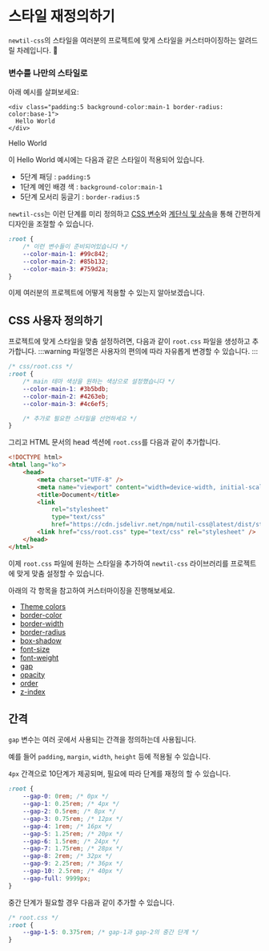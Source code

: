 <script setup>
import ExampleSection from "../components/ExampleSection.vue"
</script>

# 스타일 재정의하기

`newtil-css`의 스타일을 여러분의 프로젝트에 맞게 스타일을 커스터마이징하는 알려드릴 차례입니다. 🚀

### 변수를 나만의 스타일로

아래 예시를 살펴보세요:

```html{1}
<div class="padding:5 background-color:main-1 border-radius: color:base-1">
  Hello World
</div>
```

<ExampleSection>
  <template #h>스타일 재정의하기</template>
  <div class="padding:5 bg-color:main-1 border-radius:5 color:base-1">Hello World</div>
</ExampleSection>

이 Hello World 예시에는 다음과 같은 스타일이 적용되어 있습니다.

-   5단계 패딩 : `padding:5`
-   1단계 메인 배경 색 : `background-color:main-1`
-   5단계 모서리 둥글기 : `border-radius:5`

`newtil-css`는 이런 단계를 미리 정의하고 [CSS 변수](https://developer.mozilla.org/en-US/docs/Web/CSS/Using_CSS_custom_properties)와 [계단식 및 상속](https://developer.mozilla.org/ko/docs/Learn/CSS/Building_blocks/Cascade_and_inheritance)을 통해 간편하게 디자인을 조절할 수 있습니다.

```css
:root {
    /* 이런 변수들이 준비되어있습니다 */
    --color-main-1: #99c842;
    --color-main-2: #85b132;
    --color-main-3: #759d2a;
}
```

이제 여러분의 프로젝트에 어떻게 적용할 수 있는지 알아보겠습니다.

## CSS 사용자 정의하기

프로젝트에 맞게 스타일을 맞춤 설정하려면, 다음과 같이 `root.css` 파일을 생성하고 추가합니다.
:::warning
파일명은 사용자의 편의에 따라 자유롭게 변경할 수 있습니다.
:::

```css
/* css/root.css */
:root {
    /* main 테마 색상을 원하는 색상으로 설정했습니다 */
    --color-main-1: #3b5bdb;
    --color-main-2: #4263eb;
    --color-main-3: #4c6ef5;

    /* 추가로 필요한 스타일을 선언하세요 */
}
```

그리고 HTML 문서의 head 섹션에 `root.css`를 다음과 같이 추가합니다.

```html {11}
<!DOCTYPE html>
<html lang="ko">
    <head>
        <meta charset="UTF-8" />
        <meta name="viewport" content="width=device-width, initial-scale=1.0" />
        <title>Document</title>
        <link
            rel="stylesheet"
            type="text/css"
            href="https://cdn.jsdelivr.net/npm/nutil-css@latest/dist/style.css" />
        <link href="css/root.css" type="text/css" rel="stylesheet" />
    </head>
</html>
```

이제 `root.css` 파일에 원하는 스타일을 추가하여 `newtil-css` 라이브러리를 프로젝트에 맞게 맞춤 설정할 수 있습니다.

아래의 각 항목을 참고하여 커스터마이징을 진행해보세요.

-   [Theme colors](../variables/theme-colors.md)
-   [border-color](../variables/border-color.md)
-   [border-width](../variables/border-width.md)
-   [border-radius](../variables/border-radius.md)
-   [box-shadow](../variables/box-shadow.md)
-   [font-size](../variables/font-size.md)
-   [font-weight](../variables/font-weight.md)
-   [gap](../variables/gap.md)
-   [opacity](../variables/opacity.md)
-   [order](../variables/order.md)
-   [z-index](../variables/z-index.md)

## 간격

`gap` 변수는 여러 곳에서 사용되는 간격을 정의하는데 사용됩니다.

예를 들어 `padding`, `margin`, `width`, `height` 등에 적용될 수 있습니다.

`4px` 간격으로 10단계가 제공되며, 필요에 따라 단계를 재정의 할 수 있습니다.

```css
:root {
    --gap-0: 0rem; /* 0px */
    --gap-1: 0.25rem; /* 4px */
    --gap-2: 0.5rem; /* 8px */
    --gap-3: 0.75rem; /* 12px */
    --gap-4: 1rem; /* 16px */
    --gap-5: 1.25rem; /* 20px */
    --gap-6: 1.5rem; /* 24px */
    --gap-7: 1.75rem; /* 28px */
    --gap-8: 2rem; /* 32px */
    --gap-9: 2.25rem; /* 36px */
    --gap-10: 2.5rem; /* 40px */
    --gap-full: 9999px;
}
```

중간 단계가 필요할 경우 다음과 같이 추가할 수 있습니다.

```css
/* root.css */
:root {
    --gap-1-5: 0.375rem; /* gap-1과 gap-2의 중간 단계 */
}
```
